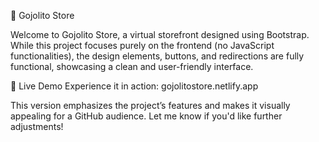 🛒 Gojolito Store


Welcome to Gojolito Store, a virtual storefront designed using Bootstrap. While this project focuses purely on the frontend (no JavaScript functionalities), the design elements, buttons, and redirections are fully functional, showcasing a clean and user-friendly interface.

🎉 Live Demo
Experience it in action: gojolitostore.netlify.app

This version emphasizes the project’s features and makes it visually appealing for a GitHub audience. Let me know if you'd like further adjustments!	
